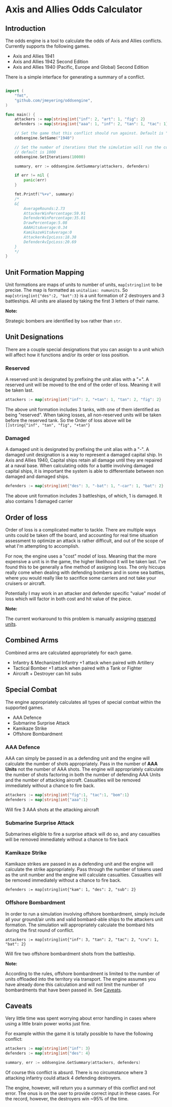 # Axis and Allies Odds Calculator

## Introduction

The odds engine is a tool to calculate the odds of Axis and Allies conflicts.
Currently supports the following games.

* Axis and Allies 1941
* Axis and Allies 1942 Second Edition
* Axis and Allies 1940 (Pacific, Europe and Global) Second Edition

There is a simple interface for generating a summary of a conflict.

```go

import (
    "fmt",
	"github.com/jmeyering/oddsengine",
)

func main() {
    attackers := map[string]int{"inf": 2, "art": 1, "fig": 2}
    defenders := map[string]int{"aaa": 1, "inf": 2, "tan": 1, "tac": 1}

    // Set the game that this conflict should run against. Default is "1940"
    oddsengine.SetGame("1940")

    // Set the number of iterations that the simulation will run the conflict
    // default is 1000
    oddsengine.SetIterations(10000)

    summary, err := oddsengine.GetSummary(attackers, defenders)

    if err != nil {
        panic(err)
    }

    fmt.Printf("%+v", summary)
    /*
    &{
        AverageRounds:2.73
        AttackerWinPercentage:59.91
        DefenderWinPercentage:35.01
        DrawPercentage:5.08
        AAAHitsAverage:0.34
        KamikazeHitsAverage:0
        AttackerAvIpcLoss:18.38
        DefenderAvIpcLoss:20.69
    }
    */
}

```

## Unit Formation Mapping

Unit formations are maps of units to number of units, `map[string]int` to be
precise. The map is formatted as `unitalias: numunits`. So
`map[string]int{"des":2, "bat":3}` is a unit formation of 2 destroyers and 3
battleships. All units are aliased by taking the first 3 letters of their name.

**Note:**

Strategic bombers are identified by `bom` rather than `str`.

## Unit Designations

There are a couple special designations that you can assign to a unit which
will affect how it functions and/or its order or loss position.

### Reserved

A reserved unit is designated by prefixing the unit alias with a "+". A
reserved unit will be moved to the end of the order of loss. Meaning it will
be taken last.

```go
attackers := map[string]int{"inf": 2, "+tan": 1, "tan": 2, "fig": 2}
```

The above unit formation includes 3 tanks, with one of them identified as being
"reserved". When taking losses, all non-reserved units will be taken before the
reserved tank. So the Order of loss above will be
`[]string{"inf", "tan", "fig", "+tan"}`

### Damaged


A damaged unit is designated by prefixing the unit alias with a "-". A damaged
unit designation is a way to represent a damaged capital ship.  In Axis and
Allies 1940, Capital ships retain all damage until they are repaired at a naval
base. When calculating odds for a battle involving damaged capital ships, it is
important the system is able to differentiate between non damaged and damaged
ships.

```go
defenders := map[string]int{"des": 3, "-bat": 1, "-car": 1, "bat": 2}
```

The above unit formation includes 3 battleships, of which, 1 is damaged. It
also contains 1 damaged carrier

## Order of loss

Order of loss is a complicated matter to tackle. There are multiple ways units
could be taken off the board, and accounting for real time situation assessment
to optimize an attack is rather difficult, and out of the scope of what I'm
attempting to accomplish.

For now, the engine uses a "cost" model of loss. Meaning that the more expensive
a unit is in the game, the higher likelihood it will be taken last. I've found
this to be generally a fine method of assigning loss. The only hiccups really
come when dealing with defending bombers and in some sea battles, where you
would really like to sacrifice some carriers and not take your cruisers or
aircraft.

Potentially I may work in an attacker and defender specific "value" model of
loss which will factor in both cost and hit value of the piece.

**Note:**

The current workaround to this problem is manually assigning
[reserved units](#reserved).

## Combined Arms

Combined arms are calculated appropriately for each game.

* Infantry & Mechanized Infantry +1 attack when paired with Artillery
* Tactical Bomber +1 attack when paired with a Tank or Fighter
* Aircraft + Destroyer can hit subs

## Special Combat

The engine appropriately calculates all types of special combat within the
supported games.

* AAA Defence
* Submarine Surprise Attack
* Kamikaze Strike
* Offshore Bombardment

### AAA Defence

AAA can simply be passed in as a defending unit and the engine will calculate
the number of shots appropriately. Pass in the number of **AAA Units** not the
number of AAA shots. The engine will appropriately calculate the number of shots
factoring in both the number of defending AAA Units and the number of attacking
aircraft. Casualties will be removed immediately without a chance to fire back.

```go
attackers := map[string]int{"fig":1, "tac":1, "bom":1}
defenders := map[string]int{"aaa":1}
```

Will fire 3 AAA shots at the attacking aircraft

### Submarine Surprise Attack

Submarines eligible to fire a surprise attack will do so, and any casualties will
be removed immediately without a chance to fire back

### Kamikaze Strike
Kamikaze strikes are passed in as a defending unit and the engine will calculate
the strike appropriately. Pass through the number of tokens used as the unit
number and the engine will calculate casualties. Casualties will be removed
immediately without a chance to fire back.

`defenders := map[string]int{"kam": 1, "des": 2, "sub": 2}`

### Offshore Bombardment

In order to run a simulation involving offshore bombardment, simply include
all your ground/air units and valid bombard-able ships to the attackers unit
formation. The simulation will appropriately calculate the bombard hits during
the first round of conflict.

`attackers := map[string]int{"inf": 3, "tan": 2, "tac": 2, "cru": 1, "bat": 2}`

Will fire two offshore bombardment shots from the battleship.

**Note:**

According to the rules, offshore bombardment is limited to the number of units
offloaded into the territory via transport. The engine assumes you have already
done this calculation and will not limit the number of bombardments that have
been passed in. See [Caveats](#caveats).

## Caveats

Very little time was spent worrying about error handling in cases where using
a little brain power works just fine.

For example within the game it is totally possible to have the following
conflict:

```go
attackers := map[string]int{"inf": 3}
defenders := map[string]int{"des": 4}

summary, err := oddsengine.GetSummary(attackers, defenders)
```

Of course this conflict is absurd. There is no circumstance where 3 attacking
infantry could attack 4 defending destroyers.

The engine, however, will return you a summary of this conflict and not error.
The onus is on the user to provide correct input in these cases.  For the
record, however, the destroyers win ~95% of the time.
